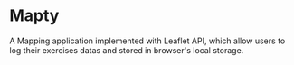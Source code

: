 # Mapty
A Mapping application implemented with Leaflet API, which allow users to log their exercises datas and stored in browser's local storage.
